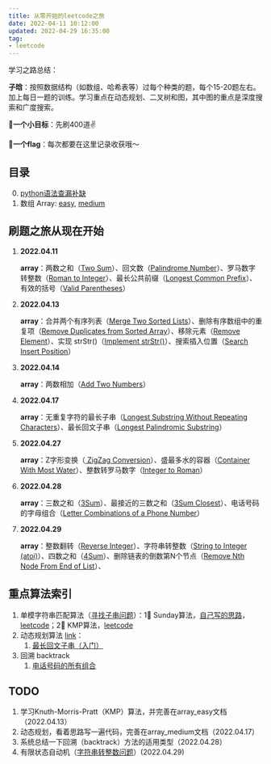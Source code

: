 ```yaml
---
title: 从零开始的leetcode之旅
date: 2022-04-11 10:12:00
updated: 2022-04-29 16:35:00
tag:
- leetcode
---
```


学习之路总结：

**子晗**：按照数据结构（如数组、哈希表等）过每个种类的题，每个15-20题左右。加上每日一题的训练。学习重点在动态规划、二叉树和图，其中图的重点是深度搜索和广度搜索。

**🌟一个小目标**：先刷400道✌️

**🌟一个flag**：每次都要在这里记录收获哦～



## 目录

0. [python语法查漏补缺](./python.md)
1. 数组 Array: [easy](./0_array_easy.md), [medium](./0_array_medium.md)



## 刷题之旅从现在开始

1. **2022.04.11**

    **array**：两数之和（[Two Sum](https://leetcode-cn.com/problems/two-sum/)）、回文数（[Palindrome Number](https://leetcode-cn.com/problems/palindrome-number/)）、罗马数字转整数（[Roman to Integer](https://leetcode-cn.com/problems/roman-to-integer/)）、最长公共前缀（[Longest Common Prefix](https://leetcode-cn.com/problems/longest-common-prefix/)）、有效的括号（[Valid Parentheses](https://leetcode-cn.com/problems/valid-parentheses/)）

2. **2022.04.13**

    **array**：合并两个有序列表（[Merge Two Sorted Lists](https://leetcode-cn.com/problems/merge-two-sorted-lists/)）、删除有序数组中的重复项（[Remove Duplicates from Sorted Array](https://leetcode-cn.com/problems/remove-duplicates-from-sorted-array/)）、移除元素（[Remove Element](https://leetcode-cn.com/problems/remove-element/)）、实现 strStr()（[Implement strStr()](https://leetcode-cn.com/problems/implement-strstr/)）、搜索插入位置（[Search Insert Position](https://leetcode-cn.com/problems/search-insert-position/)）

3. **2022.04.14**

    **array**：两数相加（[Add Two Numbers](https://leetcode-cn.com/problems/add-two-numbers/)）

4. **2022.04.17**

    **array**：无重复字符的最长子串（[Longest Substring Without Repeating Characters](https://leetcode-cn.com/problems/longest-substring-without-repeating-characters/)）、最长回文子串（[Longest Palindromic Substring](https://leetcode-cn.com/problems/longest-palindromic-substring/)）

5. **2022.04.27**

    **array**：Z字形变换（[ ZigZag Conversion](https://leetcode-cn.com/problems/zigzag-conversion/)）、盛最多水的容器（[Container With Most Water](https://leetcode-cn.com/problems/container-with-most-water/)）、整数转罗马数字（[Integer to Roman](https://leetcode-cn.com/problems/integer-to-roman/)）

6. **2022.04.28**

    **array**：三数之和（[3Sum](https://leetcode-cn.com/problems/3sum/)）、最接近的三数之和（[3Sum Closest](https://leetcode-cn.com/problems/3sum-closest/)）、电话号码的字母组合（[Letter Combinations of a Phone Number](https://leetcode-cn.com/problems/letter-combinations-of-a-phone-number/)）

7. **2022.04.29**

    **array**：整数翻转（[Reverse Integer](https://leetcode-cn.com/problems/reverse-integer/)）、字符串转整数（[String to Integer (atoi)](https://leetcode-cn.com/problems/string-to-integer-atoi/)）、四数之和（[4Sum](https://leetcode-cn.com/problems/4sum/)）、删除链表的倒数第N个节点（[Remove Nth Node From End of List](https://leetcode-cn.com/problems/remove-nth-node-from-end-of-list/)）、





## 重点算法索引

1. 单模字符串匹配算法（[寻找子串问题](./0_array_easy.md#strstr)）：1⃣️ Sunday算法，[自己写的思路](./0_array_easy.md#sunday)，[leetcode](https://leetcode-cn.com/problems/implement-strstr/solution/python3-sundayjie-fa-9996-by-tes/)；2⃣️ KMP算法，[leetcode](https://leetcode-cn.com/problems/implement-strstr/solution/shua-chuan-lc-shuang-bai-po-su-jie-fa-km-tb86/)
2. 动态规划算法 [link](https://zhuanlan.zhihu.com/p/365698607)：
    1. [最长回文子串（入门）](./0_array_medium.md#dynamic_programing)
3. 回溯 backtrack
    1. [电话号码的所有组合](./0_array_medium.md#comb_phonenumber)




## TODO

1. 学习Knuth-Morris-Pratt（KMP）算法，并完善在array_easy文档（2022.04.13）
2. 动态规划，看着思路写一遍代码，完善在array_medium文档（2022.04.17）
3. 系统总结一下回溯（backtrack）方法的适用类型（2022.04.28）
4. 有限状态自动机（[字符串转整数问题](https://leetcode-cn.com/problems/string-to-integer-atoi/solution/zi-fu-chuan-zhuan-huan-zheng-shu-atoi-by-leetcode-/)）(2022.04.29)

